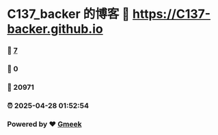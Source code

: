 # C137_backer 的博客 :link: https://C137-backer.github.io 
### :page_facing_up: [7](https://C137-backer.github.io/tag.html) 
### :speech_balloon: 0 
### :hibiscus: 20971 
### :alarm_clock: 2025-04-28 01:52:54 
### Powered by :heart: [Gmeek](https://github.com/Meekdai/Gmeek)
